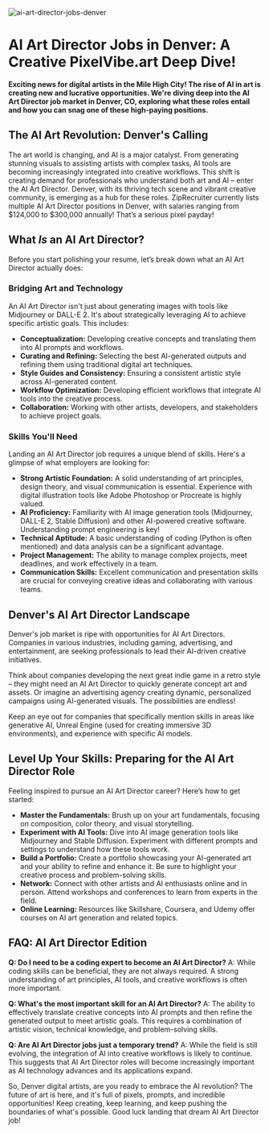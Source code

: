 ![ai-art-director-jobs-denver](https://images.pexels.com/photos/17484975/pexels-photo-17484975.png?auto=compress&cs=tinysrgb&fit=crop&h=627&w=1200)

# AI Art Director Jobs in Denver: A Creative PixelVibe.art Deep Dive!

**Exciting news for digital artists in the Mile High City! The rise of AI in art is creating new and lucrative opportunities. We're diving deep into the AI Art Director job market in Denver, CO, exploring what these roles entail and how you can snag one of these high-paying positions.**

## The AI Art Revolution: Denver's Calling

The art world is changing, and AI is a major catalyst. From generating stunning visuals to assisting artists with complex tasks, AI tools are becoming increasingly integrated into creative workflows. This shift is creating demand for professionals who understand both art and AI – enter the AI Art Director. Denver, with its thriving tech scene and vibrant creative community, is emerging as a hub for these roles. ZipRecruiter currently lists multiple AI Art Director positions in Denver, with salaries ranging from $124,000 to $300,000 annually! That’s a serious pixel payday!

## What *Is* an AI Art Director?

Before you start polishing your resume, let’s break down what an AI Art Director actually does:

### Bridging Art and Technology

An AI Art Director isn't just about generating images with tools like Midjourney or DALL-E 2. It's about strategically leveraging AI to achieve specific artistic goals. This includes:

*   **Conceptualization:** Developing creative concepts and translating them into AI prompts and workflows.
*   **Curating and Refining:** Selecting the best AI-generated outputs and refining them using traditional digital art techniques.
*   **Style Guides and Consistency:** Ensuring a consistent artistic style across AI-generated content.
*   **Workflow Optimization:** Developing efficient workflows that integrate AI tools into the creative process.
*   **Collaboration:** Working with other artists, developers, and stakeholders to achieve project goals.

### Skills You'll Need

Landing an AI Art Director job requires a unique blend of skills. Here's a glimpse of what employers are looking for:

*   **Strong Artistic Foundation:** A solid understanding of art principles, design theory, and visual communication is essential. Experience with digital illustration tools like Adobe Photoshop or Procreate is highly valued.
*   **AI Proficiency:** Familiarity with AI image generation tools (Midjourney, DALL-E 2, Stable Diffusion) and other AI-powered creative software. Understanding prompt engineering is key!
*   **Technical Aptitude:** A basic understanding of coding (Python is often mentioned) and data analysis can be a significant advantage.
*   **Project Management:** The ability to manage complex projects, meet deadlines, and work effectively in a team.
*   **Communication Skills:** Excellent communication and presentation skills are crucial for conveying creative ideas and collaborating with various teams.

## Denver's AI Art Director Landscape

Denver's job market is ripe with opportunities for AI Art Directors. Companies in various industries, including gaming, advertising, and entertainment, are seeking professionals to lead their AI-driven creative initiatives. 

Think about companies developing the next great indie game in a retro style – they might need an AI Art Director to quickly generate concept art and assets. Or imagine an advertising agency creating dynamic, personalized campaigns using AI-generated visuals. The possibilities are endless!

Keep an eye out for companies that specifically mention skills in areas like generative AI, Unreal Engine (used for creating immersive 3D environments), and experience with specific AI models.

## Level Up Your Skills: Preparing for the AI Art Director Role

Feeling inspired to pursue an AI Art Director career? Here’s how to get started:

*   **Master the Fundamentals:** Brush up on your art fundamentals, focusing on composition, color theory, and visual storytelling.
*   **Experiment with AI Tools:** Dive into AI image generation tools like Midjourney and Stable Diffusion. Experiment with different prompts and settings to understand how these tools work.
*   **Build a Portfolio:** Create a portfolio showcasing your AI-generated art and your ability to refine and enhance it. Be sure to highlight your creative process and problem-solving skills.
*   **Network:** Connect with other artists and AI enthusiasts online and in person. Attend workshops and conferences to learn from experts in the field.
*   **Online Learning:** Resources like Skillshare, Coursera, and Udemy offer courses on AI art generation and related topics.

## FAQ: AI Art Director Edition

**Q: Do I need to be a coding expert to become an AI Art Director?**
A: While coding skills can be beneficial, they are not always required. A strong understanding of art principles, AI tools, and creative workflows is often more important.

**Q: What's the most important skill for an AI Art Director?**
A: The ability to effectively translate creative concepts into AI prompts and then refine the generated output to meet artistic goals. This requires a combination of artistic vision, technical knowledge, and problem-solving skills.

**Q: Are AI Art Director jobs just a temporary trend?**
A: While the field is still evolving, the integration of AI into creative workflows is likely to continue. This suggests that AI Art Director roles will become increasingly important as AI technology advances and its applications expand.


So, Denver digital artists, are you ready to embrace the AI revolution? The future of art is here, and it's full of pixels, prompts, and incredible opportunities! Keep creating, keep learning, and keep pushing the boundaries of what's possible. Good luck landing that dream AI Art Director job!

